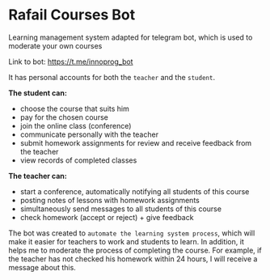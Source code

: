 # Rafail Courses Bot

Learning management system adapted for telegram bot, which is used to moderate your own courses

Link to bot: https://t.me/innoprog_bot

It has personal accounts for both the `teacher` and the `student`.

**The student can:**
- choose the course that suits him
- pay for the chosen course
- join the online class (conference)
- communicate personally with the teacher
- submit homework assignments for review and receive feedback from the teacher 
- view records of completed classes

**The teacher can:**
- start a conference, automatically notifying all students of this course
- posting notes of lessons with homework assignments
- simultaneously send messages to all students of this course
- check homework (accept or reject) + give feedback

The bot was created to `automate the learning system process`, which will make it easier for teachers to work and students to learn. 
In addition, it helps me to moderate the process of completing the course. 
For example, if the teacher has not checked his homework within 24 hours, I will receive a message about this.



